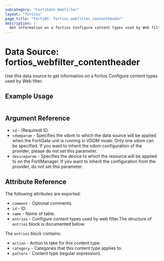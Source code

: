 ```yaml
---
subcategory: "FortiGate Webfilter"
layout: "fortios"
page_title: "FortiOS: fortios_webfilter_contentheader"
description: |-
  Get information on a fortios Configure content types used by Web filter.
---
```


# Data Source: fortios_webfilter_contentheader
Use this data source to get information on a fortios Configure content types used by Web filter.


## Example Usage

```hcl

```

## Argument Reference

* `id` - (Required) ID.
* `vdomparam` - Specifies the vdom to which the data source will be applied when the FortiGate unit is running in VDOM mode. Only one vdom can be specified. If you want to inherit the vdom configuration of the provider, please do not set this parameter.
* `deviceparam` - Specifies the device to which the resource will be applied to on the FortiManager. If you want to inherit the configuration from the provider, do not set this parameter.

## Attribute Reference

The following attributes are exported:

* `comment` - Optional comments.
* `id` - ID.
* `name` - Name of table.
* `entries` - Configure content types used by web filter.The structure of `entries` block is documented below.

The `entries` block contains:

* `action` - Action to take for this content type.
* `category` - Categories that this content type applies to.
* `pattern` - Content type (regular expression).
